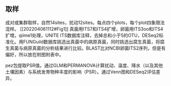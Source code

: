 ## 取样
成对或集群取样，自然14sites，扰动12sites。每点四个plots，每个plot四象限法混样。
[[202204061112#Fig1]]
真菌用ITS7和ITS4扩增，卵菌用ITS3oo和ITS4扩增。qiime1处理，UNITE ITS数据库注释，去掉总和小于5的OTU，DESeq2标准化。用FUNGuild数据库挑选出真菌中的病原真菌，同时挑选出腐生真菌，将腐生真菌与病原真菌的分析结果进行比较。BLAST比对NCBI卵菌ITS2序列，但是有偏好，所以放在附图附表中。

pez包提取PSR值。通过GLM和PERMANOVA计算扰动、温度、降水（以及其他土壤因素）与系统发育物种丰度的影响（PSR）。通过Venn图和DESeq2评估差异。
